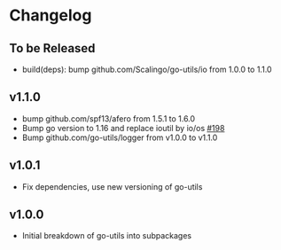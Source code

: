 # Changelog

## To be Released

* build(deps): bump github.com/Scalingo/go-utils/io from 1.0.0 to 1.1.0

## v1.1.0

* bump github.com/spf13/afero from 1.5.1 to 1.6.0
* Bump go version to 1.16 and replace ioutil by io/os [#198](https://github.com/Scalingo/go-utils/pull/198)
* Bump github.com/go-utils/logger from v1.0.0 to v1.1.0

## v1.0.1

* Fix dependencies, use new versioning of go-utils

## v1.0.0

* Initial breakdown of go-utils into subpackages
